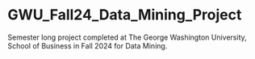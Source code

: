 # GWU_Fall24_Data_Mining_Project
Semester long project completed at The George Washington University, School of Business in Fall 2024 for Data Mining.
